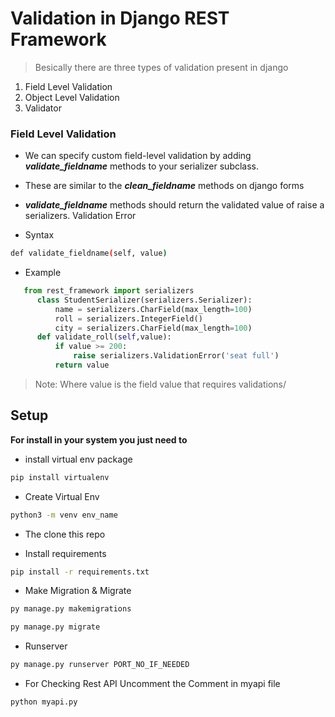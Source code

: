 # Validation in Django REST Framework

> Besically there are three types of validation present in django

1. Field Level Validation
2. Object Level Validation
3. Validator

### Field Level Validation

- We can specify custom field-level validation by adding **_validate_fieldname_** methods to your serializer subclass.

- These are similar to the **_clean_fieldname_** methods on django forms

- **_validate_fieldname_** methods should return the validated value of raise a serializers. Validation Error

- Syntax

```sh
def validate_fieldname(self, value)
```

- Example

```python
   from rest_framework import serializers
      class StudentSerializer(serializers.Serializer):
          name = serializers.CharField(max_length=100)
          roll = serializers.IntegerField()
          city = serializers.CharField(max_length=100)
      def validate_roll(self,value):
          if value >= 200:
              raise serializers.ValidationError('seat full')
          return value
```

> Note: Where value is the field value that requires validations/

## Setup

**For install in your system you just need to**

- install virtual env package

```sh
pip install virtualenv
```

- Create Virtual Env

```sh
python3 -m venv env_name
```

- The clone this repo

- Install requirements

```sh
pip install -r requirements.txt
```

- Make Migration & Migrate

```sh
py manage.py makemigrations

py manage.py migrate
```

- Runserver

```sh
py manage.py runserver PORT_NO_IF_NEEDED
```

- For Checking Rest API Uncomment the Comment in myapi file

```sh
python myapi.py
```
